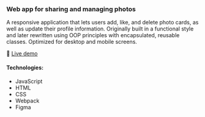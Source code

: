 ### Web app for sharing and managing photos
A responsive application that lets users add, like, and delete photo cards, as well as update their profile information. Originally built in a functional style and later rewritten using OOP principles with encapsulated, reusable classes. Optimized for desktop and mobile screens.

🔗  [Live demo](https://lighthearted-kitsune-796c68.netlify.app/)

#### Technologies:
- JavaScript  
- HTML  
- CSS  
- Webpack  
- Figma

